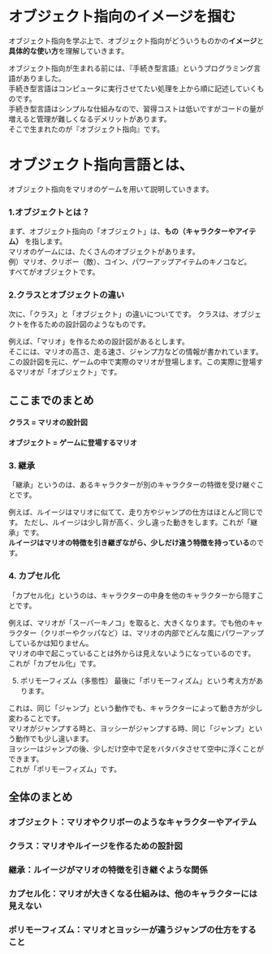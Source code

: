 # オブジェクト指向のイメージを掴む 
オブジェクト指向を学ぶ上で、オブジェクト指向がどういうものかの**イメージ**と**具体的な使い方**を理解していきます。    


オブジェクト指向が生まれる前には、『手続き型言語』というプログラミング言語がありました。  
手続き型言語はコンピュータに実行させてたい処理を上から順に記述していくものです。  
手続き型言語はシンプルな仕組みなので、習得コストは低いですがコードの量が増えると管理が難しくなるデメリットがあります。  
そこで生まれたのが『オブジェクト指向』です。  

# オブジェクト指向言語とは、  

オブジェクト指向をマリオのゲームを用いて説明していきます。  
### 1.オブジェクトとは？  

まず、オブジェクト指向の「オブジェクト」は、**もの（キャラクターやアイテム）** を指します。  
マリオのゲームには、たくさんのオブジェクトがあります。  
例）マリオ、クリボー（敵）、コイン、パワーアップアイテムのキノコなど。  
すべてがオブジェクトです。 


### 2.クラスとオブジェクトの違い 

次に、「クラス」と「オブジェクト」の違いについてです。 クラスは、オブジェクトを作るための設計図のようなものです。

例えば、「マリオ」を作るための設計図があるとします。  
そこには、マリオの高さ、走る速さ、ジャンプ力などの情報が書かれています。  
この設計図を元に、ゲームの中で実際のマリオが登場します。この実際に登場するマリオが「オブジェクト」です。 


## ここまでのまとめ
#### クラス = マリオの設計図 

#### オブジェクト = ゲームに登場するマリオ
### 3. 継承
「継承」というのは、あるキャラクターが別のキャラクターの特徴を受け継ぐことです。

例えば、ルイージはマリオに似てて、走り方やジャンプの仕方はほとんど同じです。 
ただし、ルイージは少し背が高く、少し違った動きをします。これが「継承」です。  
**ルイージはマリオの特徴を引き継ぎながら、少しだけ違う特徴を持っている**のです。

### 4. カプセル化
「カプセル化」というのは、キャラクターの中身を他のキャラクターから隠すことです。

例えば、マリオが「スーパーキノコ」を取ると、大きくなります。でも他のキャラクター（クリボーやクッパなど）は、マリオの内部でどんな風にパワーアップしているかは知りません。  
マリオの中で起こっていることは外からは見えないようになっているのです。  
これが「カプセル化」です。

5. ポリモーフィズム（多態性）
最後に「ポリモーフィズム」という考え方があります。

これは、同じ「ジャンプ」という動作でも、キャラクターによって動き方が少し変わることです。  
マリオがジャンプする時と、ヨッシーがジャンプする時、同じ「ジャンプ」という動作でも少し違います。  
ヨッシーはジャンプの後、少しだけ空中で足をバタバタさせて空中に浮くことができます。  
これが「ポリモーフィズム」です。

## 全体のまとめ
### オブジェクト：マリオやクリボーのようなキャラクターやアイテム  

### クラス：マリオやルイージを作るための設計図  

### 継承：ルイージがマリオの特徴を引き継ぐような関係  

### カプセル化：マリオが大きくなる仕組みは、他のキャラクターには見えない  

### ポリモーフィズム：マリオとヨッシーが違うジャンプの仕方をすること  
